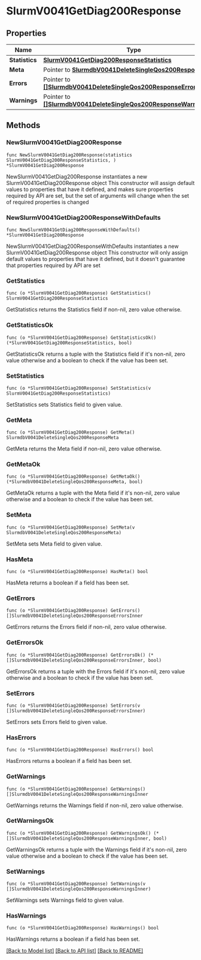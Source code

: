# SlurmV0041GetDiag200Response

## Properties

Name | Type | Description | Notes
------------ | ------------- | ------------- | -------------
**Statistics** | [**SlurmV0041GetDiag200ResponseStatistics**](SlurmV0041GetDiag200ResponseStatistics.md) |  | 
**Meta** | Pointer to [**SlurmdbV0041DeleteSingleQos200ResponseMeta**](SlurmdbV0041DeleteSingleQos200ResponseMeta.md) |  | [optional] 
**Errors** | Pointer to [**[]SlurmdbV0041DeleteSingleQos200ResponseErrorsInner**](SlurmdbV0041DeleteSingleQos200ResponseErrorsInner.md) | Query errors | [optional] 
**Warnings** | Pointer to [**[]SlurmdbV0041DeleteSingleQos200ResponseWarningsInner**](SlurmdbV0041DeleteSingleQos200ResponseWarningsInner.md) | Query warnings | [optional] 

## Methods

### NewSlurmV0041GetDiag200Response

`func NewSlurmV0041GetDiag200Response(statistics SlurmV0041GetDiag200ResponseStatistics, ) *SlurmV0041GetDiag200Response`

NewSlurmV0041GetDiag200Response instantiates a new SlurmV0041GetDiag200Response object
This constructor will assign default values to properties that have it defined,
and makes sure properties required by API are set, but the set of arguments
will change when the set of required properties is changed

### NewSlurmV0041GetDiag200ResponseWithDefaults

`func NewSlurmV0041GetDiag200ResponseWithDefaults() *SlurmV0041GetDiag200Response`

NewSlurmV0041GetDiag200ResponseWithDefaults instantiates a new SlurmV0041GetDiag200Response object
This constructor will only assign default values to properties that have it defined,
but it doesn't guarantee that properties required by API are set

### GetStatistics

`func (o *SlurmV0041GetDiag200Response) GetStatistics() SlurmV0041GetDiag200ResponseStatistics`

GetStatistics returns the Statistics field if non-nil, zero value otherwise.

### GetStatisticsOk

`func (o *SlurmV0041GetDiag200Response) GetStatisticsOk() (*SlurmV0041GetDiag200ResponseStatistics, bool)`

GetStatisticsOk returns a tuple with the Statistics field if it's non-nil, zero value otherwise
and a boolean to check if the value has been set.

### SetStatistics

`func (o *SlurmV0041GetDiag200Response) SetStatistics(v SlurmV0041GetDiag200ResponseStatistics)`

SetStatistics sets Statistics field to given value.


### GetMeta

`func (o *SlurmV0041GetDiag200Response) GetMeta() SlurmdbV0041DeleteSingleQos200ResponseMeta`

GetMeta returns the Meta field if non-nil, zero value otherwise.

### GetMetaOk

`func (o *SlurmV0041GetDiag200Response) GetMetaOk() (*SlurmdbV0041DeleteSingleQos200ResponseMeta, bool)`

GetMetaOk returns a tuple with the Meta field if it's non-nil, zero value otherwise
and a boolean to check if the value has been set.

### SetMeta

`func (o *SlurmV0041GetDiag200Response) SetMeta(v SlurmdbV0041DeleteSingleQos200ResponseMeta)`

SetMeta sets Meta field to given value.

### HasMeta

`func (o *SlurmV0041GetDiag200Response) HasMeta() bool`

HasMeta returns a boolean if a field has been set.

### GetErrors

`func (o *SlurmV0041GetDiag200Response) GetErrors() []SlurmdbV0041DeleteSingleQos200ResponseErrorsInner`

GetErrors returns the Errors field if non-nil, zero value otherwise.

### GetErrorsOk

`func (o *SlurmV0041GetDiag200Response) GetErrorsOk() (*[]SlurmdbV0041DeleteSingleQos200ResponseErrorsInner, bool)`

GetErrorsOk returns a tuple with the Errors field if it's non-nil, zero value otherwise
and a boolean to check if the value has been set.

### SetErrors

`func (o *SlurmV0041GetDiag200Response) SetErrors(v []SlurmdbV0041DeleteSingleQos200ResponseErrorsInner)`

SetErrors sets Errors field to given value.

### HasErrors

`func (o *SlurmV0041GetDiag200Response) HasErrors() bool`

HasErrors returns a boolean if a field has been set.

### GetWarnings

`func (o *SlurmV0041GetDiag200Response) GetWarnings() []SlurmdbV0041DeleteSingleQos200ResponseWarningsInner`

GetWarnings returns the Warnings field if non-nil, zero value otherwise.

### GetWarningsOk

`func (o *SlurmV0041GetDiag200Response) GetWarningsOk() (*[]SlurmdbV0041DeleteSingleQos200ResponseWarningsInner, bool)`

GetWarningsOk returns a tuple with the Warnings field if it's non-nil, zero value otherwise
and a boolean to check if the value has been set.

### SetWarnings

`func (o *SlurmV0041GetDiag200Response) SetWarnings(v []SlurmdbV0041DeleteSingleQos200ResponseWarningsInner)`

SetWarnings sets Warnings field to given value.

### HasWarnings

`func (o *SlurmV0041GetDiag200Response) HasWarnings() bool`

HasWarnings returns a boolean if a field has been set.


[[Back to Model list]](../README.md#documentation-for-models) [[Back to API list]](../README.md#documentation-for-api-endpoints) [[Back to README]](../README.md)


